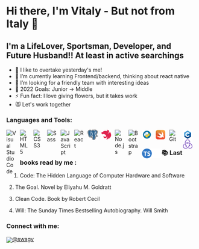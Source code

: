 # Hi there, I'm Vitaly - But not from Italy 👋 

## I'm a LifeLover, Sportsman, Developer, and Future Husband!! At least in active searchings

- 🔭 I like to overtake yesterday's me!
- 🌱 I’m currently learning Frontend/backend, thinking about react native
- 👯 I’m looking for a friendly team with interesting ideas
- 🥅 2022 Goals: Junior -> Middle
- ⚡ Fun fact: I love giving flowers, but it takes work
- 😻 Let's work together

### Languages and Tools:

<img align="left" alt="Visual Studio Code" width="26px" src="https://cdn.jsdelivr.net/gh/devicons/devicon/icons/vscode/vscode-original.svg" style="padding-right:10px;" />
<img align="left" alt="HTML5" width="26px" src="https://cdn.jsdelivr.net/gh/devicons/devicon/icons/html5/html5-original.svg" style="padding-right:10px;" />
<img align="left" alt="CSS3" width="26px" src="https://cdn.jsdelivr.net/gh/devicons/devicon/icons/css3/css3-original.svg" style="padding-right:10px;" />
<img align="left" alt="Sass" width="26px" src="https://cdn.jsdelivr.net/gh/devicons/devicon/icons/sass/sass-original.svg" style="padding-right:10px;" />
<img align="left" alt="JavaScript" width="26px" src="https://cdn.jsdelivr.net/gh/devicons/devicon/icons/javascript/javascript-original.svg" style="padding-right:10px;" />
<img align="left" alt="React" width="26px" src="https://cdn.jsdelivr.net/gh/devicons/devicon/icons/react/react-original.svg" style="padding-right:10px;" />
<img align="left" alt="Postgres" width="26px" src="./img/postgress.png" style="padding-right:10px;" /> <!--yeah postgres with one 'S'! -->
<img align="left" alt="NestJS" width="26px" src="./img/nestjs.png" style="padding-right:10px;" />
<img align="left" alt="Node.js" width="26px" src="https://cdn.jsdelivr.net/gh/devicons/devicon/icons/nodejs/nodejs-original.svg" style="padding-right:10px;" />
<img align="left" alt="Bootstrap" width="26px" src="https://upload.wikimedia.org/wikipedia/commons/b/b2/Bootstrap_logo.svg" style="padding-right:10px;" />
<img align="left" alt="Python" width="26px" src="./img/python.png" style="padding-right:10px;" />
<img align="left" alt="Swift" width="26px" src="./img/swift.png" style="padding-right:10px;" />
<img align="left" alt="Git" width="26px" src="https://cdn.jsdelivr.net/gh/devicons/devicon/icons/git/git-original.svg" style="padding-right:10px;" />
<img align="left" alt="C" width="26px" src="./img/c.png" style="padding-right:10px;" />
<img align="left" alt="Redux" width="26px" src="./img/redux.png" style="padding-right:10px;" />
<img align="left" alt="Typescript" width="26px" src="./img/typescript.png" />
<img align="left" alt="Terminal" width="26px" src="./img/terminal-dark.svg" />

<br>

### 📚 Last books read by me :
1. Code: The Hidden Language of Computer Hardware and Software
<!-- <br> -->
2. The Goal. Novel by Eliyahu M. Goldratt
<!-- <br> -->
3. Clean Code. Book by Robert Cecil
<!-- <br> -->
4. Will: The Sunday Times Bestselling Autobiography. Will Smith

### Connect with me:

<!-- [![website](./img/linkedin-light.svg)](https://linkedin.com/in/)
[![website](./img/linkedin-dark.svg)](https://linkedin.com/in/)
&nbsp;&nbsp; -->
<img src="https://1000logos.net/wp-content/uploads/2021/04/Telegram-logo.png" width="50px" align="center">[@swagv](https://t.me/swagv)
